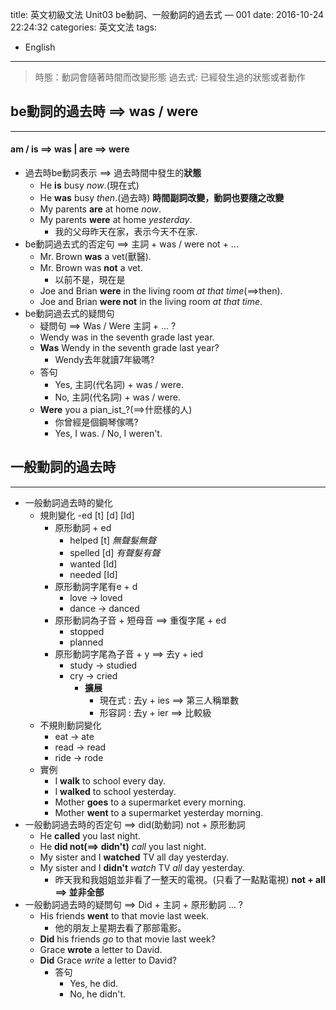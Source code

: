 title: 英文初級文法 Unit03 be動詞、一般動詞的過去式 — 001 
date: 2016-10-24 22:24:32
categories: 英文文法 
tags:
- English 

---
> 時態：動詞會隨著時間而改變形態
> 過去式: 已經發生過的狀態或者動作 

<!--more-->

## be動詞的過去時 ==> was / were
---

#### am / is ==> was | are ==> were
- 過去時be動詞表示 ==> 過去時間中發生的**狀態** 
    - He **is** busy _now_.(現在式)
    - He **was** busy _then_.(過去時)
     **時間副詞改變，動詞也要隨之改變**
    - My parents **are** at home _now_.
    - My parents **were** at home _yesterday_.
        - 我的父母昨天在家，表示今天不在家.
- be動詞過去式的否定句 ==> 主詞 + was / were not + ...
    - Mr. Brown **was** a vet(獸醫). 
    - Mr. Brown was **not** a vet.
        - 以前不是，現在是
    - Joe and Brian **were** in the living room _at that time_(==>then).
    - Joe and Brian **were not** in the living room _at that time_.
- be動詞過去式的疑問句 
    - 疑問句 ==> Was / Were 主詞 + ... ?
    - Wendy was in the seventh grade last year.
    - **Was** Wendy in the seventh grade last year?
        - Wendy去年就讀7年級嗎?
    - 答句
        - Yes, 主詞(代名詞) + was / were.
        - No, 主詞(代名詞) + was / were.
    - **Were** you a pian_ist_?(==>什麽樣的人)
        - 你曾經是個鋼琴傢嗎?
        - Yes, I was. / No, I weren't.

## 一般動詞的過去時
---

- 一般動詞過去時的變化
    - 規則變化 -ed [t] [d] [Id]
        - 原形動詞 + ed
            - helped [t] _無聲髮無聲_
            - spelled [d] _有聲髮有聲_
            - wanted [Id]
            - needed [Id] 
        - 原形動詞字尾有e + d
            - love -> loved
            - dance -> danced
        - 原形動詞為子音 + 短母音 ==> 重復字尾 + ed
            - stopped
            - planned
        - 原形動詞字尾為子音 + y ==> 去y + ied
            - study -> studied
            - cry -> cried
                - **擴展**
                    - 現在式 : 去y + ies ==> 第三人稱單數
                    - 形容詞 : 去y + ier ==> 比較級
    - 不規則動詞變化
        - eat -> ate
        - read -> read
        - ride -> rode
    - 實例 
        - I **walk** to school every day.
        - I **walked** to school yesterday.
        - Mother **goes** to a supermarket every morning. 
        - Mother **went** to a supermarket yesterday morning.
- 一般動詞過去時的否定句 ==> did(助動詞) not + 原形動詞
    - He **called** you last night.
    - He **did not(==> didn't)** _call_ you last night.
    - My sister and I **watched** TV all day yesterday.
    - My sister and I **didn't** _watch_ TV _all_ day yesterday.
        - 昨天我和我姐姐並非看了一整天的電視。(只看了一點點電視)
          **not + all ==> 並非全部**
- 一般動詞過去時的疑問句 ==> Did + 主詞 + 原形動詞 ... ?
    - His friends **went** to that movie last week.
        - 他的朋友上星期去看了那部電影。
    - **Did** his friends _go_ to that movie last week?
    - Grace **wrote** a letter to David.
    - **Did** Grace _write_ a letter to David?
        - 答句
            - Yes, he did.
            - No, he didn't.














































